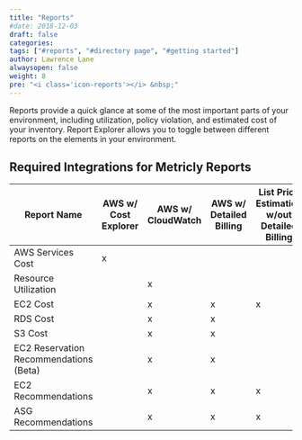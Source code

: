 ```yaml
---
title: "Reports"
#date: 2018-12-03
draft: false
categories:
tags: ["#reports", "#directory page", "#getting started"]
author: Lawrence Lane
alwaysopen: false
weight: 8
pre: "<i class='icon-reports'></i> &nbsp;"
---
```

Reports provide a quick glance at some of the most important parts of your environment, including utilization, policy violation, and estimated cost of your inventory. Report Explorer allows you to toggle between different reports on the elements in your environment.

## Required Integrations for Metricly Reports

| Report Name                            | AWS w/ Cost Explorer | AWS w/ CloudWatch | AWS w/ Detailed Billing | List Price Estimation w/out Detailed Billing | Time from activation to first report |
| -------------------------------------- | -------------------- | ----------------- | ----------------------- | -------------------------------------------- | ------------------------------------ |
| AWS Services Cost                      | x                    |                   |                         |                                              | Immediate                            |
| Resource Utilization                   |                      | x                 |                         |                                              | Immediate                            |
| EC2 Cost                               |                      | x                 | x                       | x                                            | 1 day                                |
| RDS Cost                               |                      | x                 | x                       |                                              | 1 day                                |
| S3 Cost                                |                      | x                 | x                       |                                              | 1 day                                |
| EC2 Reservation Recommendations (Beta) |                      | x                 | x                       |                                              | 1 day                                |
| EC2 Recommendations                    |                      | x                 | x                       | x                                            | 1 week                               |
| ASG Recommendations                    |                      | x                 | x                       | x                                            | 1 week                               |
